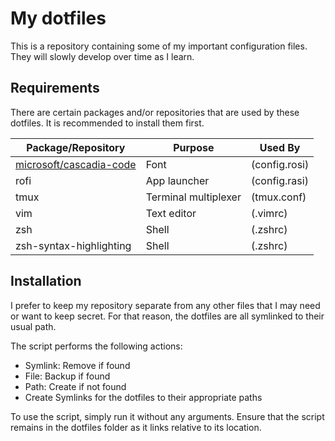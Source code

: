 # My dotfiles
This is a repository containing some of my important configuration files. They will slowly develop over time as I learn.

## Requirements
There are certain packages and/or repositories that are used by these dotfiles. It is recommended to install them first.

| Package/Repository      | Purpose              | Used By       |
|-------------------------|----------------------|---------------|
| [microsoft/cascadia-code](https://github.com/microsoft/cascadia-code) | Font | (config.rosi) |
| rofi                    | App launcher         | (config.rasi) |
| tmux                    | Terminal multiplexer | (tmux.conf)   |
| vim                     | Text editor          | (.vimrc)      |
| zsh                     | Shell                | (.zshrc)      |
| zsh-syntax-highlighting | Shell                | (.zshrc)      |

## Installation
I prefer to keep my repository separate from any other files that I may need or want to keep secret. For that reason, the dotfiles are all symlinked to their usual path.

The script performs the following actions:
* Symlink: Remove if found
* File: Backup if found
* Path: Create if not found
* Create Symlinks for the dotfiles to their appropriate paths

To use the script, simply run it without any arguments. Ensure that the script remains in the dotfiles folder as it links relative to its location.
